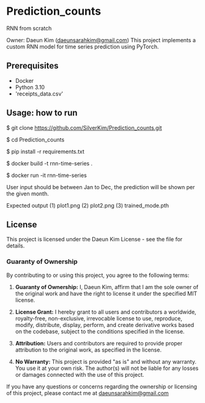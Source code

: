 # Prediction_counts
RNN from scratch

Owner: Daeun Kim (daeunsarahkim@gmail.com)
This project implements a custom RNN model for time series prediction using PyTorch.

## Prerequisites

- Docker
- Python 3.10
- 'receipts_data.csv'

## Usage: how to run

$ git clone https://github.com/SilverKim/Prediction_counts.git

$ cd Prediction_counts

$ pip install -r requirements.txt

$ docker build -t rnn-time-series .

$ docker run -it rnn-time-series

User input should be between Jan to Dec, the prediction will be shown per the given month.

Expected output
(1) plot1.png
(2) plot2.png
(3) trained_mode.pth

## License

This project is licensed under the Daeun Kim License - see the file for details.

### Guaranty of Ownership

By contributing to or using this project, you agree to the following terms:

1. **Guaranty of Ownership:** I, Daeun Kim, affirm that I am the sole owner of the original work and have the right to license it under the specified MIT license.

2. **License Grant:** I hereby grant to all users and contributors a worldwide, royalty-free, non-exclusive, irrevocable license to use, reproduce, modify, distribute, display, perform, and create derivative works based on the codebase, subject to the conditions specified in the license.

3. **Attribution:** Users and contributors are required to provide proper attribution to the original work, as specified in the license.

4. **No Warranty:** This project is provided "as is" and without any warranty. You use it at your own risk. The author(s) will not be liable for any losses or damages connected with the use of this project.

If you have any questions or concerns regarding the ownership or licensing of this project, please contact me at daeunsarahkim@gmail.com

